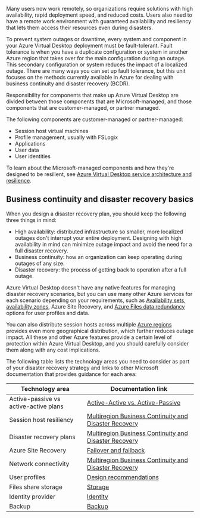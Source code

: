 Many users now work remotely, so organizations require solutions with high availability, rapid deployment speed, and reduced costs. Users also need to have a remote work environment with guaranteed availability and resiliency that lets them access their resources even during disasters.

To prevent system outages or downtime, every system and component in your Azure Virtual Desktop deployment must be fault-tolerant. Fault tolerance is when you have a duplicate configuration or system in another Azure region that takes over for the main configuration during an outage. This secondary configuration or system reduces the impact of a localized outage. There are many ways you can set up fault tolerance, but this unit focuses on the methods currently available in Azure for dealing with business continuity and disaster recovery (BCDR).

Responsibility for components that make up Azure Virtual Desktop are divided between those components that are Microsoft-managed, and those components that are customer-managed, or partner managed.

The following components are customer-managed or partner-managed:

 -  Session host virtual machines
 -  Profile management, usually with FSLogix
 -  Applications
 -  User data
 -  User identities

To learn about the Microsoft-managed components and how they're designed to be resilient, see [Azure Virtual Desktop service architecture and resilience](/azure/virtual-desktop/service-architecture-resilience).

## Business continuity and disaster recovery basics

When you design a disaster recovery plan, you should keep the following three things in mind:

 -  High availability: distributed infrastructure so smaller, more localized outages don't interrupt your entire deployment. Designing with high availability in mind can minimize outage impact and avoid the need for a full disaster recovery.
 -  Business continuity: how an organization can keep operating during outages of any size.
 -  Disaster recovery: the process of getting back to operation after a full outage.

Azure Virtual Desktop doesn't have any native features for managing disaster recovery scenarios, but you can use many other Azure services for each scenario depending on your requirements, such as [Availability sets](/azure/virtual-machines/availability-set-overview), [availability zones](/azure/availability-zones/az-region), Azure Site Recovery, and [Azure Files data redundancy](/azure/storage/files/files-redundancy) options for user profiles and data.

You can also distribute session hosts across multiple [Azure regions](/azure/best-practices-availability-paired-regions) provides even more geographical distribution, which further reduces outage impact. All these and other Azure features provide a certain level of protection within Azure Virtual Desktop, and you should carefully consider them along with any cost implications.

The following table lists the technology areas you need to consider as part of your disaster recovery strategy and links to other Microsoft documentation that provides guidance for each area:

| **Technology area**                   | **Documentation link**                                                                                                                                                                                       |
| ------------------------------------- | ------------------------------------------------------------------------------------------------------------------------------------------------------------------------------------------------------------ |
| Active-passive vs active-active plans | [Active-Active vs. Active-Passive](/azure/architecture/example-scenario/azure-virtual-desktop/azure-virtual-desktop-multi-region-bcdr#active-active-vs-active-passive)            |
| Session host resiliency               | [Multiregion Business Continuity and Disaster Recovery](/azure/architecture/example-scenario/azure-virtual-desktop/azure-virtual-desktop-multi-region-bcdr)                       |
| Disaster recovery plans               | [Multiregion Business Continuity and Disaster Recovery](/azure/architecture/example-scenario/azure-virtual-desktop/azure-virtual-desktop-multi-region-bcdr#architecture-diagrams) |
| Azure Site Recovery                   | [Failover and failback](/azure/architecture/example-scenario/azure-virtual-desktop/azure-virtual-desktop-multi-region-bcdr#failover-and-failback)                                 |
| Network connectivity                  | [Multiregion Business Continuity and Disaster Recovery](/azure/architecture/example-scenario/azure-virtual-desktop/azure-virtual-desktop-multi-region-bcdr#prerequisites)         |
| User profiles                         | [Design recommendations](/azure/cloud-adoption-framework/scenarios/azure-virtual-desktop/eslz-business-continuity-and-disaster-recovery#design-recommendations)                   |
| Files share storage                   | [Storage](/azure/architecture/example-scenario/azure-virtual-desktop/azure-virtual-desktop-multi-region-bcdr#storage)                                                             |
| Identity provider                     | [Identity](/azure/architecture/example-scenario/azure-virtual-desktop/azure-virtual-desktop-multi-region-bcdr#identity)                                                           |
| Backup                                | [Backup](/azure/architecture/example-scenario/azure-virtual-desktop/azure-virtual-desktop-multi-region-bcdr#backup)                                                               |
